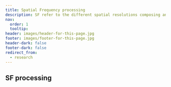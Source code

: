 ```yaml
---
title: Spatial Frequency processing
description: SF refer to the different spatial resolutions composing an image, with low SF depicting the coarse structure of the image and higher SF representing its finest details.
nav:
  order: 1
  tooltip: 
header: images/header-for-this-page.jpg
footer: images/footer-for-this-page.jpg
header-dark: false
footer-dark: false
redirect_from:
  - research
---
```

## SF processing
